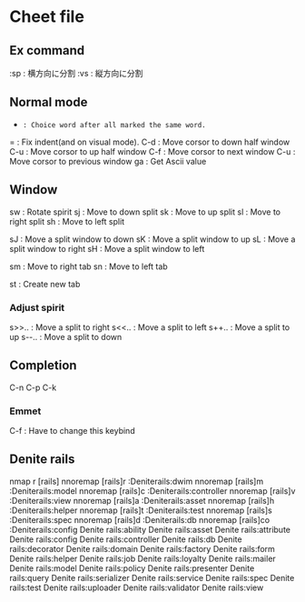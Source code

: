 # Cheet file

## Ex command
:sp   : 横方向に分割
:vs   : 縦方向に分割


## Normal mode
*     : Choice word after all marked the same word.
=     : Fix indent(and on visual mode).
C-d   : Move corsor to down half window
C-u   : Move corsor to up half window
C-f   : Move corsor to next window
C-u   : Move corsor to previous window
ga    : Get Ascii value

## Window
sw    : Rotate spirit
sj    : Move to down split
sk    : Move to up split
sl    : Move to right split
sh    : Move to left split

sJ    : Move a split window to down
sK    : Move a split window to up
sL    : Move a split window to right
sH    : Move a split window to left

sm    : Move to right tab
sn    : Move to left tab

st    : Create new tab

### Adjust spirit
s>>.. : Move a split to right
s<<.. : Move a split to left
s++.. : Move a split to up
s--.. : Move a split to down


## Completion
C-n
C-p
C-k

### Emmet
C-f   : Have to change this keybind

## Denite rails
nmap     <Leader>r [rails]
nnoremap <silent> [rails]r   :<C-u>Denite<Space>rails:dwim<Return>
nnoremap <silent> [rails]m   :<C-u>Denite<Space>rails:model<Return>
nnoremap <silent> [rails]c   :<C-u>Denite<Space>rails:controller<Return>
nnoremap <silent> [rails]v   :<C-u>Denite<Space>rails:view<Return>
nnoremap <silent> [rails]a   :<C-u>Denite<Space>rails:asset<Return>
nnoremap <silent> [rails]h   :<C-u>Denite<Space>rails:helper<Return>
nnoremap <silent> [rails]t   :<C-u>Denite<Space>rails:test<Return>
nnoremap <silent> [rails]s   :<C-u>Denite<Space>rails:spec<Return>
nnoremap <silent> [rails]d   :<C-u>Denite<Space>rails:db<Return>
nnoremap <silent> [rails]co  :<C-u>Denite<Space>rails:config<Return>
Denite rails:ability
Denite rails:asset
Denite rails:attribute
Denite rails:config
Denite rails:controller
Denite rails:db
Denite rails:decorator
Denite rails:domain
Denite rails:factory
Denite rails:form
Denite rails:helper
Denite rails:job
Denite rails:loyalty
Denite rails:mailer
Denite rails:model
Denite rails:policy
Denite rails:presenter
Denite rails:query
Denite rails:serializer
Denite rails:service
Denite rails:spec
Denite rails:test
Denite rails:uploader
Denite rails:validator
Denite rails:view

